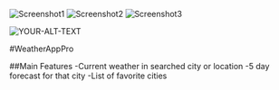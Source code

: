 ![Screenshot1](https://github.com/flashyhuckle/WeatherAppPro/tree/main/ReadmeScreenshots/ScreenshotLanding.png) ![Screenshot2](https://github.com/flashyhuckle/WeatherAppPro/tree/main/ReadmeScreenshots/ScreenshotForecast.png) ![Screenshot3](https://github.com/flashyhuckle/WeatherAppPro/tree/main/ReadmeScreenshots/ScreenshotFavorites.png)

<picture> 
<img alt="YOUR-ALT-TEXT" src=https://github.com/flashyhuckle/WeatherAppPro/tree/main/ReadmeScreenshots/ScreenshotLanding.png>
</picture>

#WeatherAppPro

##Main Features
-Current weather in searched city or location
-5 day forecast for that city
-List of favorite cities
